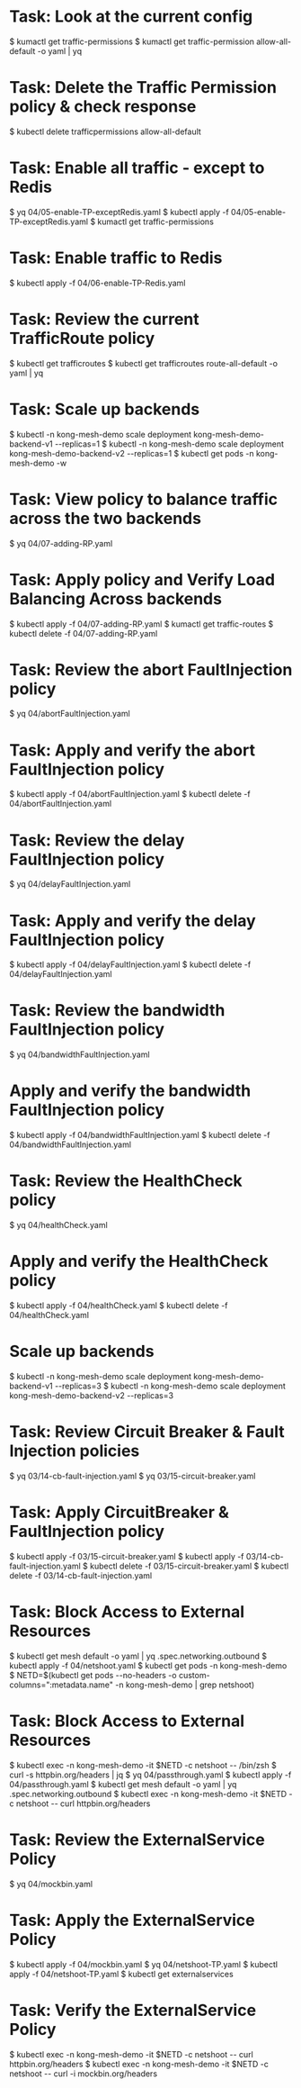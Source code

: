 # Task: Look at the current config
$ kumactl get traffic-permissions
$ kumactl get traffic-permission allow-all-default -o yaml | yq

# Task: Delete the Traffic Permission policy & check response
$ kubectl delete trafficpermissions allow-all-default

# Task: Enable all traffic - except to Redis
$ yq 04/05-enable-TP-exceptRedis.yaml
$ kubectl apply -f 04/05-enable-TP-exceptRedis.yaml
$ kumactl get traffic-permissions

# Task: Enable traffic to Redis
$ kubectl apply -f 04/06-enable-TP-Redis.yaml

# Task: Review the current TrafficRoute policy 
$ kubectl get trafficroutes
$ kubectl get trafficroutes route-all-default -o yaml | yq

# Task: Scale up backends
$ kubectl -n kong-mesh-demo scale deployment kong-mesh-demo-backend-v1 --replicas=1
$ kubectl -n kong-mesh-demo scale deployment kong-mesh-demo-backend-v2 --replicas=1
$ kubectl get pods -n kong-mesh-demo -w

# Task: View policy to balance traffic across the two backends 
$ yq 04/07-adding-RP.yaml

# Task: Apply policy and Verify Load Balancing Across backends
$ kubectl apply -f 04/07-adding-RP.yaml
$ kumactl get traffic-routes
$ kubectl delete -f 04/07-adding-RP.yaml

# Task: Review the abort FaultInjection policy
$ yq 04/abortFaultInjection.yaml

# Task: Apply and verify the abort FaultInjection policy
$ kubectl apply -f 04/abortFaultInjection.yaml
$ kubectl delete -f 04/abortFaultInjection.yaml

# Task: Review the delay FaultInjection policy
$ yq 04/delayFaultInjection.yaml

# Task: Apply and verify the delay FaultInjection policy
$ kubectl apply -f 04/delayFaultInjection.yaml
$ kubectl delete -f 04/delayFaultInjection.yaml

# Task: Review the bandwidth FaultInjection policy
$ yq 04/bandwidthFaultInjection.yaml

# Apply and verify the bandwidth FaultInjection policy
$ kubectl apply -f 04/bandwidthFaultInjection.yaml
$ kubectl delete -f 04/bandwidthFaultInjection.yaml

# Task: Review the HealthCheck policy
$ yq 04/healthCheck.yaml

# Apply and verify the HealthCheck policy
$ kubectl apply -f 04/healthCheck.yaml
$ kubectl delete -f 04/healthCheck.yaml

# Scale up backends
$ kubectl -n kong-mesh-demo scale deployment kong-mesh-demo-backend-v1 --replicas=3
$ kubectl -n kong-mesh-demo scale deployment kong-mesh-demo-backend-v2 --replicas=3

# Task: Review Circuit Breaker & Fault Injection policies
$ yq 03/14-cb-fault-injection.yaml
$ yq 03/15-circuit-breaker.yaml

# Task: Apply CircuitBreaker & FaultInjection policy
$ kubectl apply -f 03/15-circuit-breaker.yaml
$ kubectl apply -f 03/14-cb-fault-injection.yaml
$ kubectl delete -f 03/15-circuit-breaker.yaml
$ kubectl delete -f 03/14-cb-fault-injection.yaml

# Task: Block Access to External Resources
$ kubectl get mesh default -o yaml | yq .spec.networking.outbound
$ kubectl apply -f 04/netshoot.yaml
$ kubectl get pods -n kong-mesh-demo
$ NETD=$(kubectl get pods --no-headers -o custom-columns=":metadata.name" -n kong-mesh-demo | grep netshoot)

# Task: Block Access to External Resources
$ kubectl exec -n kong-mesh-demo -it $NETD -c netshoot -- /bin/zsh
$ curl -s httpbin.org/headers | jq
$ yq 04/passthrough.yaml
$ kubectl apply -f 04/passthrough.yaml
$ kubectl get mesh default -o yaml | yq .spec.networking.outbound
$ kubectl exec -n kong-mesh-demo -it $NETD -c netshoot -- curl httpbin.org/headers

# Task: Review the ExternalService Policy
$ yq 04/mockbin.yaml

# Task: Apply the ExternalService Policy
$ kubectl apply -f 04/mockbin.yaml
$ yq 04/netshoot-TP.yaml
$ kubectl apply -f 04/netshoot-TP.yaml
$ kubectl get externalservices

# Task: Verify the ExternalService Policy
$ kubectl exec -n kong-mesh-demo -it $NETD -c netshoot -- curl httpbin.org/headers
$ kubectl exec -n kong-mesh-demo -it $NETD -c netshoot -- curl -i mockbin.org/headers

